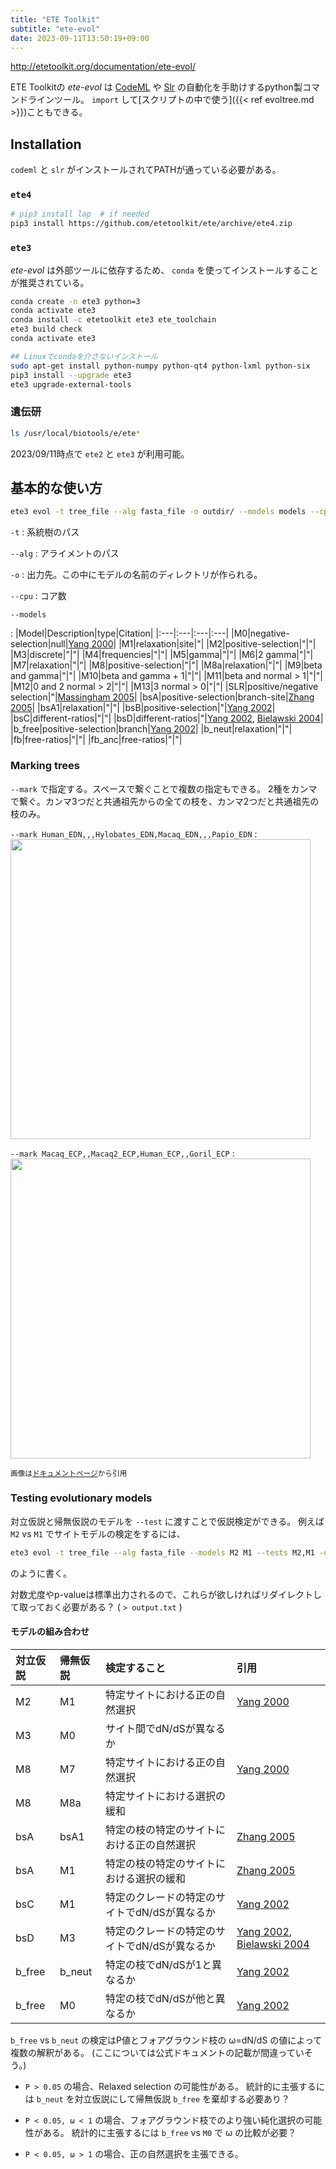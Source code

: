 ```yaml
---
title: "ETE Toolkit"
subtitle: "ete-evol"
date: 2023-09-11T13:50:19+09:00
---
```


http://etetoolkit.org/documentation/ete-evol/

ETE Toolkitの *ete-evol* は
[CodeML](http://abacus.gene.ucl.ac.uk/software/paml.html) や
[Slr](https://doi.org/10.1534/genetics.104.032144) の自動化を手助けするpython製コマンドラインツール。
`import` して[スクリプトの中で使う]({{< ref evoltree.md >}})こともできる。


## Installation

`codeml` と `slr` がインストールされてPATHが通っている必要がある。

### `ete4`

```sh
# pip3 install lap  # if needed
pip3 install https://github.com/etetoolkit/ete/archive/ete4.zip
```

### `ete3`

*ete-evol* は外部ツールに依存するため、
`conda` を使ってインストールすることが推奨されている。

```sh
conda create -n ete3 python=3
conda activate ete3
conda install -c etetoolkit ete3 ete_toolchain
ete3 build check
conda activate ete3

## Linuxでcondaを介さないインストール
sudo apt-get install python-numpy python-qt4 python-lxml python-six
pip3 install --upgrade ete3
ete3 upgrade-external-tools
```

### 遺伝研

```sh
ls /usr/local/biotools/e/ete*
```

2023/09/11時点で `ete2` と `ete3` が利用可能。


## 基本的な使い方

```sh
ete3 evol -t tree_file --alg fasta_file -o outdir/ --models models --cpu N
```

`-t`
: 系統樹のパス

`--alg`
: アライメントのパス

`-o`
: 出力先。この中にモデルの名前のディレクトリが作られる。

`--cpu`
: コア数

`--models`

: |Model|Description|type|Citation|
|:---|:---|:---|:---|
|M0|negative-selection|null|[Yang 2000][Y00]|
|M1|relaxation|site|"|
|M2|positive-selection|"|"|
|M3|discrete|"|"|
|M4|frequencies|"|"|
|M5|gamma|"|"|
|M6|2 gamma|"|"|
|M7|relaxation|"|"|
|M8|positive-selection|"|"|
|M8a|relaxation|"|"|
|M9|beta and gamma|"|"|
|M10|beta and gamma + 1|"|"|
|M11|beta and normal > 1|"|"|
|M12|0 and 2 normal > 2|"|"|
|M13|3 normal > 0|"|"|
|SLR|positive/negative selection|"|[Massingham 2005][M05]|
|bsA|positive-selection|branch-site|[Zhang 2005][Z05]|
|bsA1|relaxation|"|"|
|bsB|positive-selection|"|[Yang 2002][Y02]|
|bsC|different-ratios|"|"|
|bsD|different-ratios|"|[Yang 2002][Y02], [Bielawski 2004][B04]|
|b_free|positive-selection|branch|[Yang 2002][Y02]|
|b_neut|relaxation|"|"|
|fb|free-ratios|"|"|
|fb_anc|free-ratios|"|"|

[Y00]: http://www.genetics.org/content/155/1/431.short
[M05]: http://www.genetics.org/content/169/3/1753.abstract
[Z05]: http://mbe.oxfordjournals.org/content/22/12/2472.short
[Y02]: https://doi.org/10.1093/oxfordjournals.molbev.a004148
[B04]: http://link.springer.com/article/10.1007/s00239-004-2597-8


### Marking trees

`--mark` で指定する。スペースで繋ぐことで複数の指定もできる。
2種をカンマで繋ぐ。カンマ3つだと共通祖先からの全ての枝を、カンマ2つだと共通祖先の枝のみ。

`--mark Human_EDN,,,Hylobates_EDN,Macaq_EDN,,,Papio_EDN`
: <img src="http://etetoolkit.org/static/img/evol_tree_marked_cplx1.png" width="480">

`--mark Macaq_ECP,,Macaq2_ECP,Human_ECP,,Goril_ECP`
: <img src="http://etetoolkit.org/static/img/evol_tree_marked_cplx2.png" width="480">

<small>画像は[ドキュメントページ](http://etetoolkit.org/documentation/ete-evol/)から引用</small>


### Testing evolutionary models

対立仮説と帰無仮説のモデルを `--test` に渡すことで仮説検定ができる。
例えば `M2` vs `M1` でサイトモデルの検定をするには、

```sh
ete3 evol -t tree_file --alg fasta_file --models M2 M1 --tests M2,M1 -o outdir/
```

のように書く。

対数尤度やp-valueは標準出力されるので、これらが欲しければリダイレクトして取っておく必要がある？
( `> output.txt` )

#### モデルの組み合わせ

|対立仮説|帰無仮説|検定すること|引用|
|:---|:---|:---|:---|
|M2|M1|特定サイトにおける正の自然選択|[Yang 2000][Y00]|
|M3|M0|サイト間でdN/dSが異なるか||
|M8|M7|特定サイトにおける正の自然選択|[Yang 2000][Y00]|
|M8|M8a|特定サイトにおける選択の緩和||
|bsA|bsA1|特定の枝の特定のサイトにおける正の自然選択|[Zhang 2005][Z05]|
|bsA|M1|特定の枝の特定のサイトにおける選択の緩和|[Zhang 2005][Z05]|
|bsC|M1|特定のクレードの特定のサイトでdN/dSが異なるか|[Yang 2002][Y02]|
|bsD|M3|特定のクレードの特定のサイトでdN/dSが異なるか|[Yang 2002][Y02], [Bielawski 2004][B04]|
|b_free|b_neut|特定の枝でdN/dSが1と異なるか|[Yang 2002][Y02]|
|b_free|M0|特定の枝でdN/dSが他と異なるか|[Yang 2002][Y02]|

`b_free` vs `b_neut` の検定はP値とフォアグラウンド枝の ω=dN/dS の値によって複数の解釈がある。
(ここについては公式ドキュメントの記載が間違っていそう。)

- `P > 0.05` の場合、Relaxed selection の可能性がある。
  統計的に主張するには `b_neut` を対立仮説にして帰無仮説 `b_free` を棄却する必要あり？

- `P < 0.05, ω < 1` の場合、フォアグラウンド枝でのより強い純化選択の可能性がある。
  統計的に主張するには `b_free` vs `M0` で ω の比較が必要？

- `P < 0.05, ω > 1` の場合、正の自然選択を主張できる。
